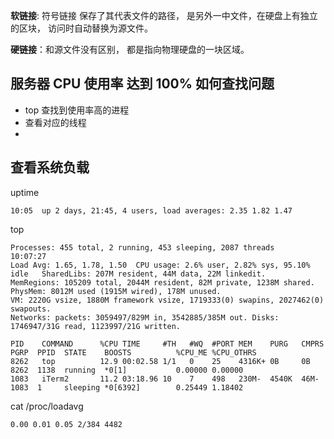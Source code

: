 **软链接**: 符号链接  保存了其代表文件的路径， 是另外一中文件，在硬盘上有独立的区块， 访问时自动替换为源文件。

**硬链接**：和源文件没有区别， 都是指向物理硬盘的一块区域。

## 服务器 CPU 使用率 达到 100% 如何查找问题
- top 查找到使用率高的进程
- 查看对应的线程
- 

## 查看系统负载
uptime
```
10:05  up 2 days, 21:45, 4 users, load averages: 2.35 1.82 1.47
```

top
```
Processes: 455 total, 2 running, 453 sleeping, 2087 threads                                                              10:07:27
Load Avg: 1.65, 1.78, 1.50  CPU usage: 2.6% user, 2.82% sys, 95.10% idle   SharedLibs: 207M resident, 44M data, 22M linkedit.
MemRegions: 105209 total, 2044M resident, 82M private, 1238M shared. PhysMem: 8012M used (1915M wired), 178M unused.
VM: 2220G vsize, 1880M framework vsize, 1719333(0) swapins, 2027462(0) swapouts.
Networks: packets: 3059497/829M in, 3542885/385M out. Disks: 1746947/31G read, 1123997/21G written.

PID    COMMAND      %CPU TIME     #TH   #WQ  #PORT MEM    PURG   CMPRS  PGRP  PPID  STATE    BOOSTS          %CPU_ME %CPU_OTHRS
8262   top          12.9 00:02.58 1/1   0    25    4316K+ 0B     0B     8262  1138  running  *0[1]           0.00000 0.00000
1083   iTerm2       11.2 03:18.96 10    7    498   230M-  4540K  46M-   1083  1     sleeping *0[6392]        0.25449 1.18402
```
cat /proc/loadavg
```
0.00 0.01 0.05 2/384 4482
```
